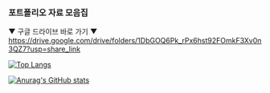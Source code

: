 ### 포트폴리오 자료 모음집 
▼ 구글 드라이브 바로 가기 ▼
https://drive.google.com/drive/folders/1DbGOQ6Pk_rPx6hst92FOmkF3Xv0n3QZ7?usp=share_link




[![Top Langs](https://github-readme-stats.vercel.app/api/top-langs/?username=cloudwoon)](https://github.com/cloudwoon/github-readme-stats)

[![Anurag's GitHub stats](https://github-readme-stats.vercel.app/api?username=cloudwoon)](https://github.com/cloudwoon/github-readme-stats)



